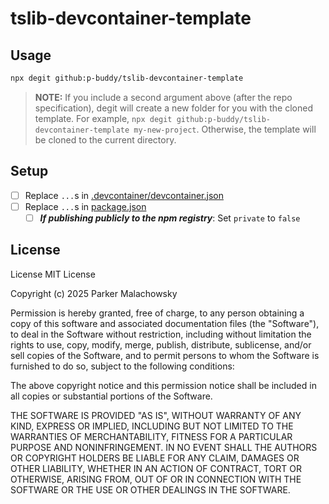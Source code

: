 # tslib-devcontainer-template

## Usage

```bash
npx degit github:p-buddy/tslib-devcontainer-template
```

> **NOTE:** If you include a second argument above (after the repo specification), degit will create a new folder for you with the cloned template. For example, `npx degit github:p-buddy/tslib-devcontainer-template my-new-project`. Otherwise, the template will be cloned to the current directory. 

## Setup 

- [ ] Replace `...`s in [.devcontainer/devcontainer.json](./.devcontainer/devcontainer.json)
- [ ] Replace `...`s in [package.json](./package.json)
  - [ ] **_If publishing publicly to the npm registry_**: Set `private` to `false` 

## License

License
MIT License

Copyright (c) 2025 Parker Malachowsky

Permission is hereby granted, free of charge, to any person obtaining a copy of this software and associated documentation files (the "Software"), to deal in the Software without restriction, including without limitation the rights to use, copy, modify, merge, publish, distribute, sublicense, and/or sell copies of the Software, and to permit persons to whom the Software is furnished to do so, subject to the following conditions:

The above copyright notice and this permission notice shall be included in all copies or substantial portions of the Software.

THE SOFTWARE IS PROVIDED "AS IS", WITHOUT WARRANTY OF ANY KIND, EXPRESS OR IMPLIED, INCLUDING BUT NOT LIMITED TO THE WARRANTIES OF MERCHANTABILITY, FITNESS FOR A PARTICULAR PURPOSE AND NONINFRINGEMENT. IN NO EVENT SHALL THE AUTHORS OR COPYRIGHT HOLDERS BE LIABLE FOR ANY CLAIM, DAMAGES OR OTHER LIABILITY, WHETHER IN AN ACTION OF CONTRACT, TORT OR OTHERWISE, ARISING FROM, OUT OF OR IN CONNECTION WITH THE SOFTWARE OR THE USE OR OTHER DEALINGS IN THE SOFTWARE.
